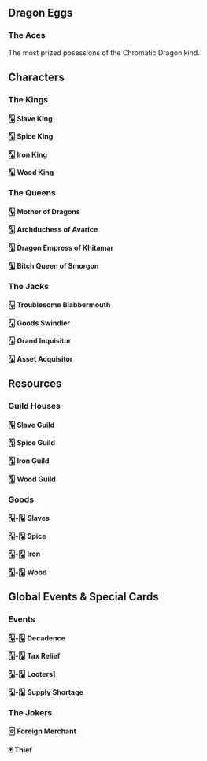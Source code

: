 ## Dragon Eggs

### The Aces
The most prized posessions of the Chromatic Dragon kind.

## Characters

### The Kings

#### 🂾 Slave King

#### 🃎 Spice King

#### 🂮 Iron King

#### 🃞 Wood King

### The Queens

#### 🂽 Mother of Dragons

#### 🃍 Archduchess of Avarice

#### 🂭 Dragon Empress of Khitamar

#### 🃝 Bitch Queen of Smorgon

### The Jacks

#### 🂻 Troublesome Blabbermouth

#### 🃋 Goods Swindler

#### 🂫 Grand Inquisitor

#### 🃛 Asset Acquisitor

## Resources
 
### Guild Houses

#### 🂺 Slave Guild

#### 🃊 Spice Guild

#### 🂪 Iron Guild

#### 🃚 Wood Guild

### Goods

#### 🂲-🂹 Slaves

#### 🃂-🃉 Spice

#### 🂢-🂩 Iron

#### 🃒-🃙 Wood

## Global Events & Special Cards

### Events

#### 🂲-🂹 Decadence

#### 🃂-🃉 Tax Relief

#### 🂢-🂩 Looters]

#### 🃒-🃙 Supply Shortage


### The Jokers

#### 🃟 Foreign Merchant

#### 🃏 Thief
